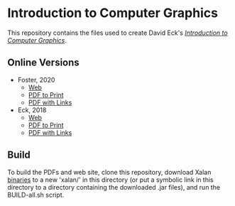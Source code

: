 # Introduction to Computer Graphics

This repository contains the files used to create David Eck's [*Introduction to Computer Graphics*](http://math.hws.edu/graphicsbook/). 

## Online Versions

* Foster, 2020
  * [Web](https://jgfoster.github.io/GraphicsBook/2020/web/index.html)
  * [PDF to Print](https://jgfoster.github.io/GraphicsBook/2020/graphicsbook.pdf)
  * [PDF with Links](https://jgfoster.github.io/GraphicsBook/2020/graphicsbook-linked.pdf)
* Eck, 2018
  * [Web](https://jgfoster.github.io/GraphicsBook/1.2/web/index.html)
  * [PDF to Print](https://jgfoster.github.io/GraphicsBook/1.2/graphicsbook.pdf)
  * [PDF with Links](https://jgfoster.github.io/GraphicsBook/1.2/graphicsbook-linked.pdf)

## Build

To build the PDFs and web site, clone this repository, download Xalan [binaries](http://www.apache.org/dyn/closer.cgi/xalan/xalan-j) to a new 'xalan/' in this directory (or put a symbolic link in this directory to a directory containing the downloaded .jar files), and run the BUILD-all.sh script. 
